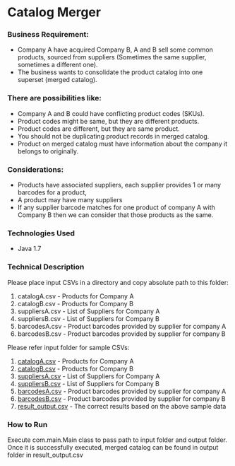 # Catalog Merger


### Business Requirement:

- Company A have acquired Company B, A and B sell some common products, sourced from suppliers (Sometimes the same supplier, sometimes a different one). 
- The business wants to consolidate the product catalog into one superset (merged catalog). 

### There are possibilities like:

- Company A and B could have conflicting product codes (SKUs).
- Product codes might be same, but they are different products.
- Product codes are different, but they are same product.
- You should not be duplicating product records in merged catalog.
- Product on merged catalog must have information about the company it belongs to originally.  

### Considerations:
- Products have associated suppliers, each supplier provides 1 or many barcodes for a product, 
- A product may have many suppliers
- If any supplier barcode matches for one product of company A with Company B then we can consider that those products as the same.


### Technologies Used
- Java 1.7

### Technical Description
Please place input CSVs in a directory and copy absolute path to this folder:
1. catalogA.csv - Products for Company A
1. catalogB.csv - Products for Company B
1. suppliersA.csv - List of Suppliers for Company A
1. suppliersB.csv - List of Suppliers for Company B
1. barcodesA.csv - Product barcodes provided by supplier for company A
1. barcodesB.csv - Product barcodes provided by supplier for company B


Please refer input folder for sample CSVs:
1. [catalogA.csv](input/catalogA.csv) - Products for Company A
1. [catalogB.csv](input/catalogB.csv) - Products for Company B
1. [suppliersA.csv](input/suppliersA.csv) - List of Suppliers for Company A
1. [suppliersB.csv](input/suppliersB.csv) - List of Suppliers for Company B
1. [barcodesA.csv](input/barcodesA.csv) - Product barcodes provided by supplier for company A
1. [barcodesB.csv](input/barcodesB.csv) - Product barcodes provided by supplier for company B
1. [result_output.csv](output/result_output.csv) - The correct results based on the above sample data


### How to Run
Execute com.main.Main class to pass path to input folder and output folder. Once it is successfully executed, merged catalog can be found in output folder in result_output.csv

